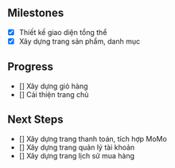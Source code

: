 ## Milestones
- [x] Thiết kế giao diện tổng thể
- [x] Xây dựng trang sản phẩm, danh mục

## Progress
- [] Xây dựng giỏ hàng
- [] Cải thiện trang chủ

## Next Steps
- [] Xây dựng trang thanh toán, tích hợp MoMo
- [] Xây dựng trang quản lý tài khoản
- [] Xây dựng trang lịch sử mua hàng
